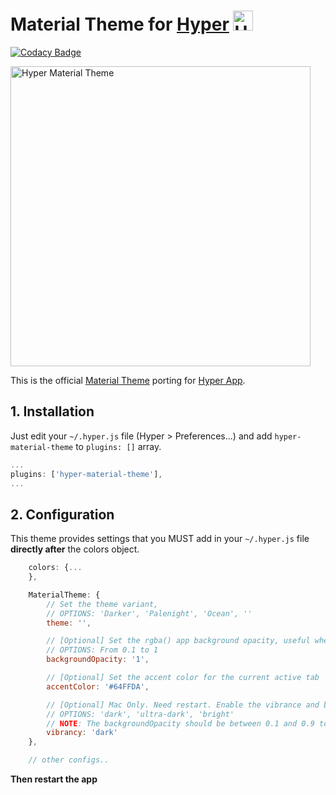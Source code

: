 # Material Theme for [Hyper](https://hyper.is) <img width="32" alt="Hyper Material Theme" src="https://cloud.githubusercontent.com/assets/10454741/21241774/9172ddb6-c311-11e6-91ee-e4225ab9560a.gif">

[![Codacy Badge](https://api.codacy.com/project/badge/Grade/09664dda15e84bdf8d041a18b9dc7c73)](https://www.codacy.com/app/astorino-design/hyper-material-theme?utm_source=github.com&utm_medium=referral&utm_content=equinusocio/hyper-material-theme&utm_campaign=badger)

<img width="480" alt="Hyper Material Theme" src="https://cloud.githubusercontent.com/assets/10454741/21243792/bbaf728e-c31a-11e6-972f-0995e77a32a0.png">

This is the official [Material Theme](https://github.com/equinusocio/material-theme) porting for [Hyper App](https://hyper.is).


## 1. Installation

Just edit your `~/.hyper.js` file (Hyper > Preferences...) and add `hyper-material-theme` to `plugins: []` array.

```js
...
plugins: ['hyper-material-theme'],
...
```


## 2. Configuration
This theme provides settings that you MUST add in your `~/.hyper.js` file **directly after** the colors object.

```js
    colors: {...
    },

    MaterialTheme: {
        // Set the theme variant,
        // OPTIONS: 'Darker', 'Palenight', 'Ocean', ''
        theme: '',

        // [Optional] Set the rgba() app background opacity, useful when enableVibrance is true
        // OPTIONS: From 0.1 to 1
        backgroundOpacity: '1',

        // [Optional] Set the accent color for the current active tab
        accentColor: '#64FFDA',

        // [Optional] Mac Only. Need restart. Enable the vibrance and blurred background
        // OPTIONS: 'dark', 'ultra-dark', 'bright'
        // NOTE: The backgroundOpacity should be between 0.1 and 0.9 to see the effect.
        vibrancy: 'dark'
    },

    // other configs..
```
**Then restart the app**
